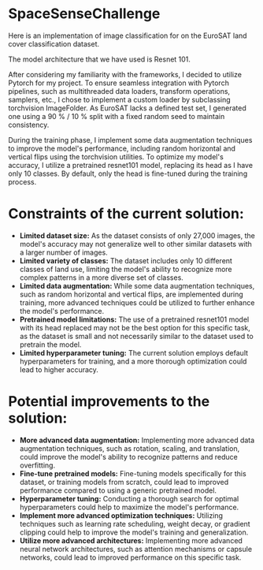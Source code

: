 # SpaceSenseChallenge

Here is an implementation of image classification for on the EuroSAT land cover classification dataset. 

The model architecture that we have used is Resnet 101.

After considering my familiarity with the frameworks, I decided to utilize Pytorch for my project. To ensure seamless integration with Pytorch pipelines, such as multithreaded data loaders, transform operations, samplers, etc., I chose to implement a custom loader by subclassing torchvision ImageFolder. As EuroSAT lacks a defined test set, I generated one using a 90 % / 10 % split with a fixed random seed to maintain consistency. 

During the training phase, I implement some data augmentation techniques to improve the model's performance, including random horizontal and vertical flips using the torchvision utilities. To optimize my model's accuracy, I utilize a pretrained resnet101 model, replacing its head as I have only 10 classes. By default, only the head is fine-tuned during the training process. 

# Constraints of the current solution:

- **Limited dataset size:** As the dataset consists of only 27,000 images, the model's accuracy may not generalize well to other similar datasets with a larger number of images.
- **Limited variety of classes:** The dataset includes only 10 different classes of land use, limiting the model's ability to recognize more complex patterns in a more diverse set of classes.
- **Limited data augmentation:** While some data augmentation techniques, such as random horizontal and vertical flips, are implemented during training, more advanced techniques could be utilized to further enhance the model's performance.
- **Pretrained model limitations:** The use of a pretrained resnet101 model with its head replaced may not be the best option for this specific task, as the dataset is small and not necessarily similar to the dataset used to pretrain the model.
- **Limited hyperparameter tuning:** The current solution employs default hyperparameters for training, and a more thorough optimization could lead to higher accuracy.
# Potential improvements to the solution:

- **More advanced data augmentation:** Implementing more advanced data augmentation techniques, such as rotation, scaling, and translation, could improve the model's ability to recognize patterns and reduce overfitting.
- **Fine-tune pretrained models:** Fine-tuning models specifically for this dataset, or training models from scratch, could lead to improved performance compared to using a generic pretrained model.
- **Hyperparameter tuning:** Conducting a thorough search for optimal hyperparameters could help to maximize the model's performance.
- **Implement more advanced optimization techniques:** Utilizing techniques such as learning rate scheduling, weight decay, or gradient clipping could help to improve the model's training and generalization.
- **Utilize more advanced architectures:** Implementing more advanced neural network architectures, such as attention mechanisms or capsule networks, could lead to improved performance on this specific task.
